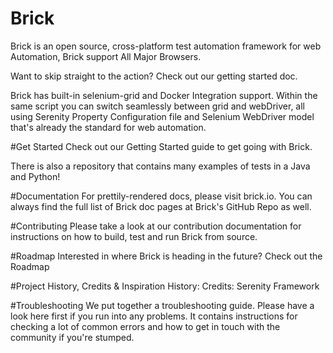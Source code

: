 # Brick

Brick is an open source, cross-platform test automation framework for web Automation, Brick support All Major Browsers.

Want to skip straight to the action? Check out our getting started doc.

Brick has built-in selenium-grid and Docker Integration support. Within the same script you can switch seamlessly between grid and webDriver, all using Serenity Property Configuration file and Selenium WebDriver model that's already the standard for web automation.


#Get Started
Check out our Getting Started guide to get going with Brick.

There is also a repository that contains many examples of tests in a Java and Python!

#Documentation
For prettily-rendered docs, please visit brick.io. You can always find the full list of Brick doc pages at Brick's GitHub Repo as well.

#Contributing
Please take a look at our contribution documentation for instructions on how to build, test and run Brick from source.

#Roadmap
Interested in where Brick is heading in the future? Check out the Roadmap

#Project History, Credits & Inspiration
History:
Credits: Serenity Framework

#Troubleshooting
We put together a troubleshooting guide. Please have a look here first if you run into any problems. It contains instructions for checking a lot of common errors and how to get in touch with the community if you're stumped.


